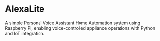 # AlexaLite
A simple Personal Voice Assistant Home Automation system using Raspberry Pi, enabling voice-controlled appliance operations with Python and IoT integration.
